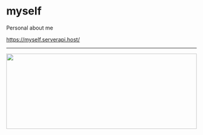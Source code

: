 # myself
Personal about me

https://myself.serverapi.host/

<hr>
<div align="left">
<a align="left" href="https://github.com/tranphuoctien/tranphoctien" title="Go to Source">
  <img align="left" width="100%" height="200" src="https://github-readme-stats.vercel.app/api?username=tranphuoctien&show_icons=true&theme=gotham">
</a>
<hr>
